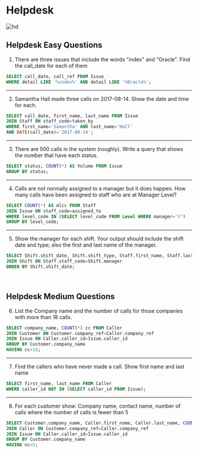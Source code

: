 # Helpdesk
![hd](https://github.com/user-attachments/assets/93f2236d-4334-49e9-ad29-9586afc7f560)

## Helpdesk Easy Questions

1. There are three issues that include the words "index" and "Oracle". Find the call_date for each of them

```sql
SELECT call_date, call_ref FROM Issue
WHERE detail LIKE '%index%' AND detail LIKE '%Oracle%';
```
---
2. Samantha Hall made three calls on 2017-08-14. Show the date and time for each.

```sql
SELECT call_date, first_name, last_name FROM Issue
JOIN Staff ON staff_code=taken_by
WHERE first_name='Samantha' AND last_name='Hall'
AND DATE(call_date)='2017-08-14';
```
---
3. There are 500 calls in the system (roughly). Write a query that shows the number that have each status.

```sql
SELECT status, COUNT(*) AS Volume FROM Issue
GROUP BY status;
```
---
4. Calls are not normally assigned to a manager but it does happen. How many calls have been assigned to staff who are at Manager Level?

```sql
SELECT COUNT(*) AS mlcc FROM Staff
JOIN Issue ON staff_code=assigned_to
WHERE level_code IN (SELECT level_code FROM Level WHERE manager='Y')
GROUP BY level_code;
```
---
5. Show the manager for each shift. Your output should include the shift date and type; also the first and last name of the manager.

```sql
SELECT Shift.shift_date, Shift.shift_type, Staff.first_name, Staff.last_name FROM Staff
JOIN Shift ON Staff.staff_code=Shift.manager
ORDER BY Shift.shift_date;
```
&nbsp;

## Helpdesk Medium Questions

6. List the Company name and the number of calls for those companies with more than 18 calls.

```sql
SELECT company_name, COUNT(*) cc FROM Caller
JOIN Customer ON Customer.company_ref=Caller.company_ref
JOIN Issue ON Caller.caller_id=Issue.caller_id
GROUP BY Customer.company_name
HAVING cc>18;
```
---
7. Find the callers who have never made a call. Show first name and last name

```sql
SELECT first_name, last_name FROM Caller
WHERE caller_id NOT IN (SELECT caller_id FROM Issue);
```
---
8. For each customer show: Company name, contact name, number of calls where the number of calls is fewer than 5

```sql
SELECT Customer.company_name, Caller.first_name, Caller.last_name, COUNT(*) nc FROM Customer
JOIN Caller ON Customer.company_ref=Caller.company_ref
JOIN Issue ON Caller.caller_id=Issue.caller_id
GROUP BY Customer.company_name
HAVING nc<5;
```
